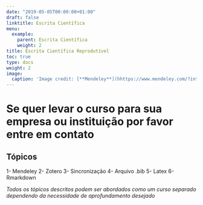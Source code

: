 ```yaml
---
date: "2019-05-05T00:00:00+01:00"
draft: false
linktitle: Escrita Científica
menu:
  example:
    parent: Escrita Científica
    weight: 2
title: Escrita Científica Reprodutível
toc: true
type: docs
weight: 2
image:
  caption: 'Image credit: [**Mendeley**](hhttps://www.mendeley.com/?interaction_required=true)'
---
```


# Se quer levar o curso para sua empresa ou instituição por favor entre em contato
## Tópicos 
1- Mendeley
2- Zotero
3- Sincronização
4- Arquivo .bib
5- Latex
6- Rmarkdown

*Todos os tópicos descritos podem ser abordados como um curso separado dependendo da necessidade de aprofundamento desejado*





